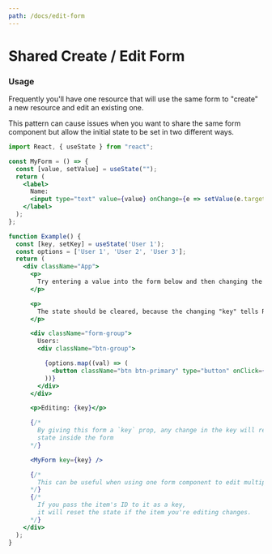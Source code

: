 ```yaml
---
path: /docs/edit-form
---
```


# Shared Create / Edit Form

### Usage
Frequently you'll have one resource that will use the same form to "create" a new resource and edit an existing one.

This pattern can cause issues when you want to share the same form component but allow the initial state to be set in two different ways.

```jsx
import React, { useState } from "react";

const MyForm = () => {
  const [value, setValue] = useState("");
  return (
    <label>
      Name:
      <input type="text" value={value} onChange={e => setValue(e.target.value)} />
    </label>
  );
};

function Example() {
  const [key, setKey] = useState('User 1');
  const options = ['User 1', 'User 2', 'User 3'];
  return (
    <div className="App">
      <p>
        Try entering a value into the form below and then changing the key above
      </p>

      <p>
        The state should be cleared, because the changing "key" tells React that the state should not be persisted
      </p>

      <div className="form-group">
        Users:
        <div className="btn-group">

          {options.map((val) => (
            <button className="btn btn-primary" type="button" onClick={() => setKey(val)}>{val}</button>
          ))}
        </div>
      </div>

      <p>Editing: {key}</p>

      {/*
        By giving this form a `key` prop, any change in the key will reset the
        state inside the form
      */}

      <MyForm key={key} />

      {/*
        This can be useful when using one form component to edit multiple items in a list.
      */}
      {/*
        If you pass the item's ID to it as a key,
        it will reset the state if the item you're editing changes.
      */}
    </div>
  );
}
```